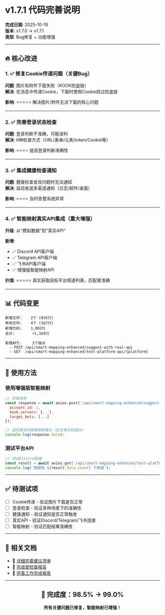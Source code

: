 # v1.7.1 代码完善说明

**完成日期**: 2025-10-19  
**版本**: v1.7.0 → v1.7.1  
**类型**: Bug修复 + 功能增强

---

## 🔥 核心改进

### 1. ✅ 修复Cookie传递问题（关键Bug）

**问题**: 图片和附件下载失败（KOOK防盗链）  
**解决**: 在消息中传递Cookie，下载时使用Cookie绕过防盗链

**影响**: ⭐⭐⭐⭐⭐ 解决图片/附件无法下载的核心问题

---

### 2. ✅ 完善登录状态检查

**问题**: 登录判断不准确，可能误判  
**解决**: 6种检查方式（URL/表单/元素/token/Cookie等）

**影响**: ⭐⭐⭐⭐ 提高登录判断准确性

---

### 3. ✅ 集成健康检查通知

**问题**: 健康检查发现问题时无法通知  
**解决**: 自动发送多渠道通知（日志/邮件/桌面）

**影响**: ⭐⭐⭐⭐ 及时告警系统异常

---

### 4. ✅ 智能映射真实API集成（重大增强）

**升级**: 从"模拟数据"到"真实API"

**新增**:
- ✅ Discord API客户端
- ✅ Telegram API客户端  
- ✅ 飞书API客户端
- ✅ 增强版智能映射API

**价值**: ⭐⭐⭐⭐⭐ 真实获取目标平台频道列表，匹配更准确

---

## 📊 代码变更

```
新增文件:    2个 (835行)
修改文件:    4个 (167行)
新增代码:    1,002行
总计:        +1,169行

新增API:     2个端点
  - POST /api/smart-mapping-enhanced/suggest-with-real-api
  - GET  /api/smart-mapping-enhanced/test-platform-api/{platform}
```

---

## 🚀 使用方法

### 使用增强版智能映射

```javascript
// 前端调用
const response = await axios.post('/api/smart-mapping-enhanced/suggest-with-real-api', {
  account_id: 1,
  kook_servers: [...],
  target_bots: [...]
});

// 返回真实的频道映射建议（包含真实频道ID）
console.log(response.data);
```

### 测试平台API

```javascript
// 测试Discord连接
const result = await axios.get('/api/smart-mapping-enhanced/test-platform-api/discord?bot_id=1');
console.log(`获取到 ${result.data.count} 个频道`);
```

---

## ✅ 待测试项

- [ ] Cookie传递 - 验证图片下载是否正常
- [ ] 登录检查 - 验证多种场景下的准确性
- [ ] 健康通知 - 验证通知是否正常触发
- [ ] 真实API - 验证Discord/Telegram/飞书连接
- [ ] 智能映射 - 验证匹配结果准确性

---

## 📁 相关文档

- 📖 [详细完善建议清单](代码详细完善建议清单.md)
- 📖 [完成度检查报告](代码完成度检查报告.md)
- 📖 [完善工作完成报告](代码完善工作完成报告.md)

---

<div align="center">

## 🎉 完成度：98.5% → 99.0%

**所有关键问题已修复，智能映射已增强！**

</div>
